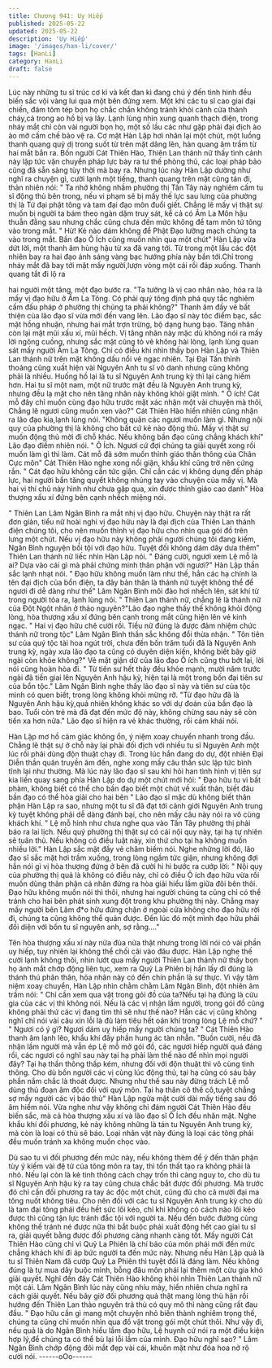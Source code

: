```yaml
---
title: Chương 941: Uy Hiếp
published: 2025-05-22
updated: 2025-05-22
description: 'Uy Hiếp'
image: '/images/han-li/cover/'
tags: [HanLi]
category: HanLi
draft: false
---
```


Lúc này những tu sĩ trúc cơ kì và kết đan kì đang chú ý đến tình
hình đều biến sắc vội vàng lui qua một bên đứng xem. Một khi
các tu sĩ cao giai đại chiến, đám tôm tép bọn họ chắc chắn không
tránh khỏi cảnh cửa thành cháy,cá trong ao hồ bị vạ lây.
Lạnh lùng nhìn xung quanh thạch điện, trong nháy mắt chỉ còn vài
người bọn họ, một số lầu các như gặp phải đại địch ào ào mở
cấm chế bảo vệ ra. Cơ mặt Hàn Lập hơi nhăn lại một chút, một
luồng thanh quang quỷ dị trong suốt từ trên mặt dâng lên, hàn
quang âm trầm từ hai mắt bắn ra.
Bốn người Cát Thiên Hào, Thiên Lan thánh nữ thấy tình cảnh này
lập tức vận chuyển pháp lực bày ra tư thế phòng thủ, các loại
pháp bảo cũng đã sẵn sàng tùy thời mà bay ra.
Nhưng lúc này Hàn Lập dường như nghĩ ra chuyện gì, cười lạnh
một tiếng, thanh quang trên mặt cũng tán đi, thản nhiên nói:
" Ta nhớ không nhầm phường thị Tấn Tây này nghiêm cấm tu sĩ
động thủ bên trong, nếu vi phạm sẽ bị mấy thế lực sau lưng của
phường thị là Tứ đại phật tông và tam đại đạo môn đuổi giết.
Chẳng lẽ mấy vị thật sự muốn bị người ta bám theo ngàn dặm
truy sát, kể cả có Âm La Môn hậu thuẫn đằng sau nhưng chắc
cũng chưa đến mức không để tam môn tứ tông vào trong mắt.
" Hừ! Kẻ nào dám không để Phật Đạo lưỡng mạch chúng ta vào
trong mắt. Bần đạo Ô Ích cũng muốn nhìn qua một chút"
Hàn Lập vừa dứt lời, một thanh âm hùng hậu từ xa đã vang tới.
Từ trong một lầu các đột nhiên bay ra hai đạo ánh sáng vàng bạc
hướng phía này bắn tới.Chỉ trong nháy mắt đã bay tới mặt mấy
người,lượn vòng một cái rồi đáp xuống. Thanh quang tắt đi lộ ra

hai người một tăng, một đạo bước ra.
"Ta tưởng là vị cao nhân nào, hóa ra là mấy vị đạo hữu ở Âm La
Tông. Có phải quý tông định phá quy tắc nghiêm cấm đấu pháp ở
phường thị chúng ta phải không?" Thanh âm đầy vẻ bất thiện của
lão đạo sĩ vừa mới đến vang lên. Lão đạo sĩ này tóc điểm bạc, sắc
mặt hồng nhuận, nhưng hai mắt trợn trừng, bộ dạng hung bạo.
Tăng nhân còn lại mặt mũi xấu xí, mũi hếch. Vị tăng nhân này
mặc dù không nói ra mấy lời ngông cuồng, nhưng sắc mặt cũng tỏ
vẻ không hài lòng, lạnh lùng quan sát mấy người Âm La Tông. Chỉ
có điều khi nhìn thấy bọn Hàn Lập và Thiên Lan thánh nữ trên
mặt không dấu nổi vẻ ngạc nhiên.
Tại Đại Tấn thỉnh thoảng cũng xuất hiện vài Nguyên Anh tu sĩ vô
danh nhưng cũng không phải là nhiều. Huống hồ lại là tu sĩ
Nguyên Anh trung kỳ thì lại càng hiếm hơn. Hai tu sĩ một nam,
một nữ trước mặt đều là Nguyên Anh trung kỳ, nhưng đều lạ mặt
cho nên tăng nhân này không khỏi giật mình.
" Ô ích! Cát mỗ đây chỉ muốn cùng đạo hữu trước mặt xác nhận
một vài chuyện mà thôi, Chẳng lẽ ngươi cũng muốn xen vào?"
Cát Thiên Hào hiển nhiên cũng nhận ra lão đạo kia,lạnh lùng nói.
"Không quản các ngươi muốn làm gì. Nhưng nội quy của phường
thị là không cho bất cứ kẻ nào động thủ. Mấy vị thật sự muốn
động thủ mời đi chỗ khác. Nếu không bần đạo cũng chẳng khách
khí" Lão đạo điềm nhiên nói.
" Ô Ích. Ngươi cứ đợi chúng ta giải quyết xong rồi muốn làm gì thì
làm. Cát mỗ đã sớm muốn thỉnh giáo thần thông của Chân Cực
môn" Cát Thiên Hào nghe xong nổi giận, khẩu khí cũng trở nên
cứng rắn.
" Cát đạo hữu không cần tức giận. Chỉ cần các vị không dụng đến
pháp lực, hai người bần tăng quyết không nhúng tay vào chuyện
của mấy vị. Mà hai vị thí chủ này hình như chưa gặp qua, xin
được thỉnh giáo cao danh" Hòa thượng xấu xí đứng bên cạnh
nhếch miệng nói.

" Thiên Lan Lâm Ngân Bình ra mắt nhị vị đạo hữu. Chuyện này
thật ra rất đơn giản, tiểu nữ hoài nghi vị đạo hữu này là đại địch
của Thiên Lan thánh điện chúng tôi, cho nên muốn thỉnh vị đạo
hữu cho nhìn qua gói đồ trên lưng một chút. Nếu vị đạo hữu này
không phải người chúng tôi đang kiếm, Ngân Bình nguyện bồi tội
với đạo hữu. Tuyệt đối không dám dây dưa thêm" Thiên Lan
thánh nữ liếc nhìn Hàn Lập nói.
" Đáng cười, ngươi xem Lệ mỗ là ai? Dựa vào cái gì mà phải
chứng minh thân phận với ngươi?" Hàn Lập thần sắc lạnh nhạt
nói.
" Đạo hữu không muốn làm như thế, hẳn các hạ chính là tên đại
địch của bổn điện, ta đây bản thân là thánh nữ tuyệt không thể để
ngươi đi dễ dàng như thế" Lâm Ngân Bình môi đào hơi nhếch lên,
sát khí từ trong người tỏa ra, lạnh lùng nói.
" Thiên Lan thánh nữ, chẳng lẽ là thánh nữ của Đột Ngột nhân ở
thảo nguyên?"Lão đạo nghe thấy thế không khỏi động lòng, hòa
thượng xấu xí đứng bên cạnh trong mắt cũng hiện lên vẻ kinh
ngạc.
" Hai vị đạo hữu chê cười rồi. Tiểu nữ đúng là được đảm nhiệm
chức thánh nữ trong tộc" Lâm Ngân Bình thần sắc không đổi thừa
nhận.
" Tôn tiên sư của quý tộc tài hoa ngút trời, chưa đến bốn trăm tuổi
đã là Nguyên Anh trung kỳ, ngày xưa lão đạo ta cũng có duyên
diện kiến, không biết bây giờ ngài còn khỏe không?" Vẻ mặt giận
dữ của lão đạo Ô ích cũng thu bớt lại, lời nói cũng hoàn hòa đi.
" Từ tiên sư hết thảy đều khỏe mạnh, mười năm trước ngài đã
tiến giai lên Nguyên Anh hậu kỳ, hiện tại là một trong bốn đại tiên
sư của bổn tộc." Lâm Ngân Bình nghe thấy lão đạo sĩ này và tiên
sư của tộc mình có quen biết, trong lòng không khỏi mừng rỡ.
"Từ đạo hữu đã là Nguyên Anh hậu kỳ,quả nhiên không khác so
với dự đoán của bần đạo là bao. Tuổi còn trẻ mà đã đạt đến mức
độ này, không chừng sau này sẽ còn tiến xa hơn nữa." Lão đạo sĩ
hiện ra vẻ khác thường, rồi cảm khái nói.

Hàn Lập mơ hồ cảm giác không ổn, ý niệm xoay chuyển nhanh
trong đầu.
Chẳng lẽ thật sự ở chỗ này lại phải đối địch với nhiều tu sĩ Nguyên
Anh một lúc rồi phải dùng độn thuật chạy đi.
Trong lúc hắn đang do dự, đột nhiên Đại Diễn thần quân truyền
âm đến, nghe xong mấy câu thần sức lập tức bình tĩnh lại như
thường.
Mà lúc này lão đạo sĩ sau khi hỏi han tình hình vị tiên sư kia liền
quay sang phía Hàn Lập do dự một chút mới hỏi:
" Đạo hữu tu vi bất phàm, không biết có thể cho bần đạo biết một
chút về xuất thân, biết đâu bần đạo có thể hòa giải cho hai bên "
Lão đạo sĩ mặc dù không biết thân phận Hàn Lập ra sao, nhưng
một tu sĩ đã đạt tới cảnh giới Nguyên Anh trung kỳ tuyệt không
phải dễ dàng đánh bại, cho nên mấy câu này nói ra vô cùng
khách khí.
" Lệ mỗ hình như chưa nghe qua vào Tấn Tây phường thị phải
báo ra lai lịch. Nếu quý phường thị thật sự có cái nội quy này, tại
hạ tự nhiên sẽ tuân thủ. Nếu không có điều luật này, xin thứ cho
tại hạ không muốn nhiều lời." Hàn Lập sắc mặt đầy vẻ châm biếm
nói.
Nghe những lời đó, lão đạo sĩ sắc mặt hơi trầm xuống, trong lòng
ngầm tức giận, nhưng không đợi hắn nói gì vị hòa thượng đứng ở
bên đã cười hi hì bước ra cướp lời:
" Nội quy của phường thị quả là không có điều này, chỉ có điều Ô
ích đạo hữu vừa rồi muốn dùng thân phận cá nhân đứng ra hòa
giải hiểu lầm giữa đôi bên thôi. Đạo hữu không muốn nói thì thôi,
nhưng hai người chúng ta cũng chỉ có thể tránh cho hai bên phát
sinh xung đột trong khu phường thị này. Chẳng may mấy người
bên Lâm đ*o hữu đứng chặn ở ngoài cửa không cho đạo hữu rời
đi, chúng ta cũng không thể quản được. Đến lúc đó một mình đạo
hữu phải đối diện với bốn tu sĩ nguyên anh, sợ rằng…."

Tên hòa thượng xấu xí này nửa đùa nửa thật nhưng trong lời nói
có vài phần uy hiếp, tuy nhiên lại không thể chối cãi vào đâu
được.
Hàn Lập nghe thế cười lạnh không thôi, nhìn lướt qua mấy người
Thiên Lan thánh nữ thấy bọn họ ánh mắt chớp động liên tục, xem
ra Quỷ La Phiên bị hắn lấy đi đúng là thánh thú phân thân, hỏa
nhân này có đến chín phần là sự thực.
Vì vậy tâm niệm xoay chuyển, Hàn Lập nhìn chằm chằm Lâm
Ngân Bình, đột nhiên âm trầm nói:
" Chỉ cần xem qua vật trong gói đồ của ta?Nếu tại hạ đúng là cừu
gia của các vị thì không nói. Nếu là các vị nhận lầm người, trong
gói đồ cũng không phải thứ các vị đang tìm thì sẽ như thế nào?
Hẳn các vị cũng không nghĩ chỉ nói vài câu xin lỗi là đủ làm tiêu
hết oán khí trong lòng Lệ mỗ chứ? "
" Ngươi có ý gì? Ngươi dám uy hiếp mấy người chúng ta? " Cát
Thiên Hào thanh âm lạnh lẽo, khẩu khí đầy phần hung ác tàn
nhẫn.
"Buồn cười, nếu đã nhận lầm người mà vẫn ép Lệ mỗ mở gói đồ,
các ngươi hiếp người quá đáng rồi, các ngươi có nghĩ sau này tại
hạ phải làm thế nào để nhìn mọi người đây? Tại hạ thần thông
thấp kém, nhưng đối với độn thuật thì vô cùng tinh thông. Cho dù
bốn người các vị cùng lúc động thủ, tại hạ cũng có sáu bảy phần
nắm chắc là thoát được. Nhưng như thế sau này đừng trách Lệ
mỗ dùng thủ đoạn âm độc đối với quý môn. Tại hạ thân cô thế
cô,tuyệt chẳng sợ mấy người các vị báo thù" Hàn Lập ngửa mặt
cười dài mấy tiếng sau đó âm hiểm nói.
Vừa nghe như vậy không chỉ đám người Cát Thiên Hào đều biến
sắc, mà cả hòa thượng xấu xí và lão đạo sĩ Ô Ích đều nhăn mặt.
Nghe khẩu khí đối phương, kẻ này không những là tán tu Nguyên
Anh trung kỳ, mà còn là loại có thù sẽ báo. Loại nhân vật này
đúng là loại các tông phái đều muốn tránh xa không muốn chọc
vào.

Dù sao tu vi đối phương đến mức này, nếu không thèm để ý đến
thân phận tùy ý kiếm vài đệ tử của tông môn ra tay, thì tổn thất tạo
ra không phải là nhỏ. Nếu lại còn là kẻ tinh thông cách chạy trốn
thì càng nguy to, cho dù tu sĩ Nguyên Anh hậu kỳ ra tay cũng
chưa chắc bắt được đối phương.
Mà trước đó chỉ cần đối phương ra tay ác độc một chút, cũng đủ
cho cả mười đại ma tông nuốt không tiêu.
Cho nên đối với các tu sĩ Nguyên Anh trung kỳ cho dù là tam đại
tông phái đều hết sức lôi kéo, chỉ khi không có cách nào lôi kéo
được thì cũng tận lực tránh đắc tội với người ta. Nếu đến bước
đường cùng không thể tránh né được nữa thì bắt buộc phải xuất
động hết cao giai tu sĩ ra, giải quyết bằng được đối phương càng
nhanh càng tốt.
Mấy người Cát Thiên Hào cũng chỉ vì Quỷ La Phiên là chí bảo của
môn phái mới đến mức chẳng khách khí đi áp bức người ta đến
mức này. Nhưng nếu Hàn Lập quả là tu sĩ Thiên Nam đã cướp
Quỷ La Phiên thì tuyệt đối là đáng làm. Nếu không đúng là tự mua
dây buộc mình, bỗng đâu môn phái lại thêm một cừu gia khó giải
quyết.
Nghĩ đến đây Cát Thiên Hào không khỏi nhìn Thiên Lan thánh nữ
một cái.
Lâm Ngân Bình lúc này cũng nhíu mày, hiển nhiên chưa nghĩ ra
cách giải quyết. Nếu bây giờ đối phương quả thật mang lòng thù
hận rồi hướng đến Thiên Lan thảo nguyên trả thù có quy mô thì
nàng cũng rất đau đầu.
" Đạo hữu cần gì mang một chuyện nhỏ biến thành nghiêm trọng
thế, chúng ta cũng chỉ muốn nhìn qua đồ vật trong gói một chút
thôi. Như vậy đi, nếu quả là do Ngân Bình hiểu lầm đạo hữu, Lệ
huynh cứ nói ra một điều kiện hợp lý,để chúng ta có thể bù lại lỗi
lầm của mình. Đạo hữu nghĩ sao? " Lâm Ngân Bình chớp động
đôi mắt đẹp vài cái, khuôn mặt như đóa hoa nở rộ cười nói.
------oOo------
